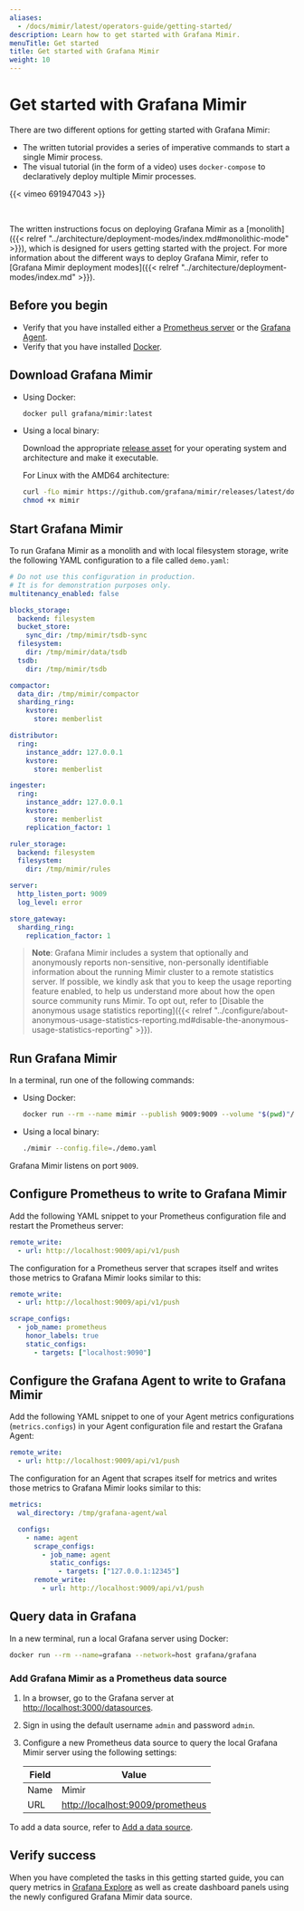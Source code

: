 ```yaml
---
aliases:
  - /docs/mimir/latest/operators-guide/getting-started/
description: Learn how to get started with Grafana Mimir.
menuTitle: Get started
title: Get started with Grafana Mimir
weight: 10
---
```


# Get started with Grafana Mimir

There are two different options for getting started with Grafana Mimir:

- The written tutorial provides a series of imperative commands to start a single Mimir process.
- The visual tutorial (in the form of a video) uses `docker-compose` to declaratively deploy multiple Mimir processes.

{{< vimeo 691947043 >}}

<br/>

The written instructions focus on deploying Grafana Mimir as a [monolith]({{< relref "../architecture/deployment-modes/index.md#monolithic-mode" >}}), which is designed for users getting started with the project. For more information about the different ways to deploy Grafana Mimir, refer to [Grafana Mimir deployment modes]({{< relref "../architecture/deployment-modes/index.md" >}}).

## Before you begin

- Verify that you have installed either a [Prometheus server](https://prometheus.io/docs/prometheus/latest/installation/) or the [Grafana Agent](https://grafana.com/docs/grafana-cloud/agent/#installing-the-grafana-agent).
- Verify that you have installed [Docker](https://docs.docker.com/engine/install/).

## Download Grafana Mimir

- Using Docker:

  ```bash
  docker pull grafana/mimir:latest
  ```

- Using a local binary:

  Download the appropriate [release asset](https://github.com/grafana/mimir/releases/latest) for your operating system and architecture and make it executable.

  For Linux with the AMD64 architecture:

  ```bash
  curl -fLo mimir https://github.com/grafana/mimir/releases/latest/download/mimir-linux-amd64
  chmod +x mimir
  ```

## Start Grafana Mimir

To run Grafana Mimir as a monolith and with local filesystem storage, write the following YAML configuration to a file called `demo.yaml`:

<!-- prettier-ignore-start -->
[embedmd]:# (../../../../configurations/demo.yaml)
```yaml
# Do not use this configuration in production.
# It is for demonstration purposes only.
multitenancy_enabled: false

blocks_storage:
  backend: filesystem
  bucket_store:
    sync_dir: /tmp/mimir/tsdb-sync
  filesystem:
    dir: /tmp/mimir/data/tsdb
  tsdb:
    dir: /tmp/mimir/tsdb

compactor:
  data_dir: /tmp/mimir/compactor
  sharding_ring:
    kvstore:
      store: memberlist

distributor:
  ring:
    instance_addr: 127.0.0.1
    kvstore:
      store: memberlist

ingester:
  ring:
    instance_addr: 127.0.0.1
    kvstore:
      store: memberlist
    replication_factor: 1

ruler_storage:
  backend: filesystem
  filesystem:
    dir: /tmp/mimir/rules

server:
  http_listen_port: 9009
  log_level: error

store_gateway:
  sharding_ring:
    replication_factor: 1
```
<!-- prettier-ignore-end -->

> **Note**: Grafana Mimir includes a system that optionally and anonymously reports non-sensitive, non-personally identifiable information about the running Mimir cluster to a remote statistics server. If possible, we kindly ask that you to keep the usage reporting feature enabled, to help us understand more about how the open source community runs Mimir. To opt out, refer to [Disable the anonymous usage statistics reporting]({{< relref "../configure/about-anonymous-usage-statistics-reporting.md#disable-the-anonymous-usage-statistics-reporting" >}}).

## Run Grafana Mimir

In a terminal, run one of the following commands:

- Using Docker:

  ```bash
  docker run --rm --name mimir --publish 9009:9009 --volume "$(pwd)"/demo.yaml:/etc/mimir/demo.yaml grafana/mimir:latest --config.file=/etc/mimir/demo.yaml
  ```

- Using a local binary:

  ```bash
  ./mimir --config.file=./demo.yaml
  ```

Grafana Mimir listens on port `9009`.

## Configure Prometheus to write to Grafana Mimir

Add the following YAML snippet to your Prometheus configuration file and restart the Prometheus server:

```yaml
remote_write:
  - url: http://localhost:9009/api/v1/push
```

The configuration for a Prometheus server that scrapes itself and writes those metrics to Grafana Mimir looks similar to this:

```yaml
remote_write:
  - url: http://localhost:9009/api/v1/push

scrape_configs:
  - job_name: prometheus
    honor_labels: true
    static_configs:
      - targets: ["localhost:9090"]
```

## Configure the Grafana Agent to write to Grafana Mimir

Add the following YAML snippet to one of your Agent metrics configurations (`metrics.configs`) in your Agent configuration file and restart the Grafana Agent:

```yaml
remote_write:
  - url: http://localhost:9009/api/v1/push
```

The configuration for an Agent that scrapes itself for metrics and writes those metrics to Grafana Mimir looks similar to this:

```yaml
metrics:
  wal_directory: /tmp/grafana-agent/wal

  configs:
    - name: agent
      scrape_configs:
        - job_name: agent
          static_configs:
            - targets: ["127.0.0.1:12345"]
      remote_write:
        - url: http://localhost:9009/api/v1/push
```

## Query data in Grafana

In a new terminal, run a local Grafana server using Docker:

```bash
docker run --rm --name=grafana --network=host grafana/grafana
```

### Add Grafana Mimir as a Prometheus data source

1. In a browser, go to the Grafana server at [http://localhost:3000/datasources](http://localhost:3000/datasources).
1. Sign in using the default username `admin` and password `admin`.
1. Configure a new Prometheus data source to query the local Grafana Mimir server using the following settings:

   | Field | Value                                                                |
   | ----- | -------------------------------------------------------------------- |
   | Name  | Mimir                                                                |
   | URL   | [http://localhost:9009/prometheus](http://localhost:9009/prometheus) |

To add a data source, refer to [Add a data source](https://grafana.com/docs/grafana/latest/datasources/add-a-data-source/).

## Verify success

When you have completed the tasks in this getting started guide, you can query metrics in [Grafana Explore](https://grafana.com/docs/grafana/latest/explore/)
as well as create dashboard panels using the newly configured Grafana Mimir data source.
